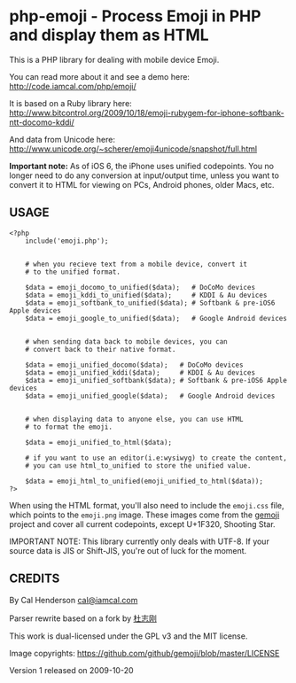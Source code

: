 # php-emoji - Process Emoji in PHP and display them as HTML

This is a PHP library for dealing with mobile device Emoji.

You can read more about it and see a demo here:<br>
<a href="http://code.iamcal.com/php/emoji/">http://code.iamcal.com/php/emoji/</a>

It is based on a Ruby library here:<br>
<a href="http://www.bitcontrol.org/2009/10/18/emoji-rubygem-for-iphone-softbank-ntt-docomo-kddi/">http://www.bitcontrol.org/2009/10/18/emoji-rubygem-for-iphone-softbank-ntt-docomo-kddi/</a>

And data from Unicode here:<br>
<a href="http://www.unicode.org/~scherer/emoji4unicode/snapshot/full.html">http://www.unicode.org/~scherer/emoji4unicode/snapshot/full.html</a>

**Important note:** As of iOS 6, the iPhone uses unified codepoints. You no longer need to do any conversion at input/output time, unless
you want to convert it to HTML for viewing on PCs, Android phones, older Macs, etc.


## USAGE

    <?php
        include('emoji.php');


        # when you recieve text from a mobile device, convert it
        # to the unified format.

        $data = emoji_docomo_to_unified($data);   # DoCoMo devices
        $data = emoji_kddi_to_unified($data);     # KDDI & Au devices
        $data = emoji_softbank_to_unified($data); # Softbank & pre-iOS6 Apple devices
        $data = emoji_google_to_unified($data);   # Google Android devices


        # when sending data back to mobile devices, you can
        # convert back to their native format.

        $data = emoji_unified_docomo($data);   # DoCoMo devices
        $data = emoji_unified_kddi($data);     # KDDI & Au devices
        $data = emoji_unified_softbank($data); # Softbank & pre-iOS6 Apple devices
        $data = emoji_unified_google($data);   # Google Android devices


        # when displaying data to anyone else, you can use HTML
        # to format the emoji.

        $data = emoji_unified_to_html($data);

        # if you want to use an editor(i.e:wysiwyg) to create the content, 
        # you can use html_to_unified to store the unified value.

        $data = emoji_html_to_unified(emoji_unified_to_html($data));
    ?>

When using the HTML format, you'll also need to include the <code>emoji.css</code> file, which points 
to the <code>emoji.png</code> image. These images come from the <a href="https://github.com/github/gemoji">gemoji</a> 
project and cover all current codepoints, except U+1F320, Shooting Star.

IMPORTANT NOTE: This library currently only deals with UTF-8. If your source data is JIS
or Shift-JIS, you're out of luck for the moment.


## CREDITS

By Cal Henderson <cal@iamcal.com>

Parser rewrite based on a fork by <a href="https://github.com/dulao5">&#26460;&#24535;&#21018;</a>

This work is dual-licensed under the GPL v3 and the MIT license.

Image copyrights: https://github.com/github/gemoji/blob/master/LICENSE

Version 1 released on 2009-10-20
